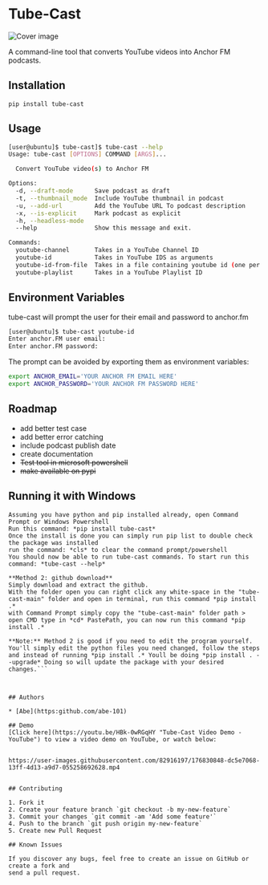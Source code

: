 # Tube-Cast

![Cover image](https://github.com/abe-101/tube-cast/blob/2aecc4ec4565fe0ca90ca15d7fd136f004eb1534/assets/logo.jpg "Cover image")

A command-line tool that converts YouTube videos into Anchor FM podcasts.


## Installation


```
pip install tube-cast
```

## Usage
```bash
[user@ubuntu]$ tube-cast]$ tube-cast --help
Usage: tube-cast [OPTIONS] COMMAND [ARGS]...

  Convert YouTube video(s) to Anchor FM

Options:
  -d, --draft-mode      Save podcast as draft
  -t, --thumbnail_mode  Include YouTube thumbnail in podcast
  -u, --add-url         Add the YouTube URL To podcast description
  -x, --is-explicit     Mark podcast as explicit
  -h, --headless-mode
  --help                Show this message and exit.

Commands:
  youtube-channel       Takes in a YouTube Channel ID
  youtube-id            Takes in YouTube IDS as arguments
  youtube-id-from-file  Takes in a file containing youtube id (one per line)
  youtube-playlist      Takes in a YouTube Playlist ID
```

## Environment Variables

tube-cast will prompt the user for their email and password to anchor.fm
```bash
[user@ubuntu]$ tube-cast youtube-id
Enter anchor.FM user email: 
Enter anchor.FM password: 
```

The prompt can be avoided by exporting them as environment variables:
```bash
export ANCHOR_EMAIL='YOUR ANCHOR FM EMAIL HERE'
export ANCHOR_PASSWORD='YOUR ANCHOR FM PASSWORD HERE'
```

## Roadmap

* add better test case
* add better error catching
* include podcast publish date
* create documentation  
* ~~Test tool in microsoft powershell~~
* ~~make available on pypi~~

## Running it with Windows 
```**Method 1: pip install**
Assuming you have python and pip installed already, open Command Prompt or Windows Powershell
Run this command: *pip install tube-cast*
Once the install is done you can simply run pip list to double check the package was installed
run the command: *cls* to clear the command prompt/powershell
You should now be able to run tube-cast commands. To start run this command: *tube-cast --help*

**Method 2: github download**
Simply download and extract the github.
With the folder open you can right click any white-space in the "tube-cast-main" folder and open in terminal, run this command *pip install .* 
with Command Prompt simply copy the "tube-cast-main" folder path > open CMD type in *cd* PastePath, you can now run this command *pip install .* 

**Note:** Method 2 is good if you need to edit the program yourself. You'll simply edit the python files you need changed, follow the steps and instead of running *pip install .* Youll be doing *pip install . --upgrade* Doing so will update the package with your desired changes.```



## Authors

* [Abe](https:github.com/abe-101)

## Demo
[Click here](https://youtu.be/HBk-0wRGqHY "Tube-Cast Video Demo - YouTube") to view a video demo on YouTube, or watch below:


https://user-images.githubusercontent.com/82916197/176830848-dc5e7068-13ff-4d13-a9d7-055258692628.mp4


## Contributing

1. Fork it
2. Create your feature branch `git checkout -b my-new-feature`
3. Commit your changes `git commit -am 'Add some feature'`
4. Push to the branch `git push origin my-new-feature`
5. Create new Pull Request

## Known Issues

If you discover any bugs, feel free to create an issue on GitHub or create a fork and
send a pull request.

